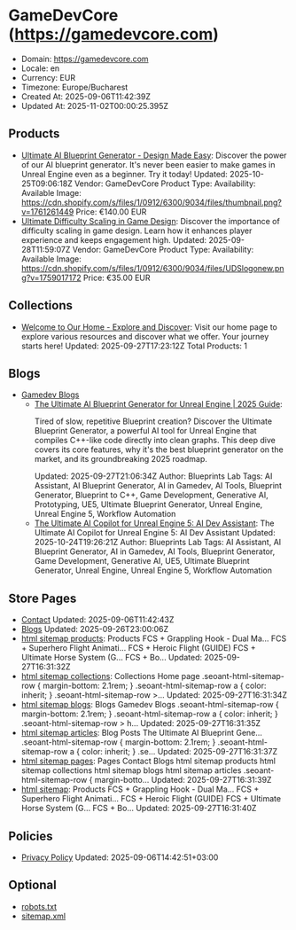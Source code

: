 # GameDevCore (https://gamedevcore.com)

- Domain: https://gamedevcore.com
- Locale: en
- Currency: EUR
- Timezone: Europe/Bucharest
- Created At: 2025-09-06T11:42:39Z
- Updated At: 2025-11-02T00:00:25.395Z

## Products

- [Ultimate AI Blueprint Generator - Design Made Easy](https://gamedevcore.com/products/ultimate-blueprint-generator-ai): Discover the power of our AI blueprint generator. It's never been easier to make games in Unreal Engine even as a beginner. Try it today!
  Updated: 2025-10-25T09:06:18Z
  Vendor: GameDevCore
  Product Type: 
  Availability: Available
  Image: https://cdn.shopify.com/s/files/1/0912/6300/9034/files/thumbnail.png?v=1761261449
  Price: €140.00 EUR
- [Ultimate Difficulty Scaling in Game Design](https://gamedevcore.com/products/ultimate-difficulty-scaling): Discover the importance of difficulty scaling in game design. Learn how it enhances player experience and keeps engagement high.
  Updated: 2025-09-28T11:59:07Z
  Vendor: GameDevCore
  Product Type: 
  Availability: Available
  Image: https://cdn.shopify.com/s/files/1/0912/6300/9034/files/UDSlogonew.png?v=1759017172
  Price: €35.00 EUR

## Collections

- [Welcome to Our Home - Explore and Discover](https://gamedevcore.com/collections/frontpage): Visit our home page to explore various resources and discover what we offer. Your journey starts here!
  Updated: 2025-09-27T17:23:12Z
  Total Products: 1

## Blogs

- [Gamedev Blogs](https://gamedevcore.com/blogs/news)
  - [The Ultimate AI Blueprint Generator for Unreal Engine | 2025 Guide](https://gamedevcore.com/blogs/news/the-ultimate-ai-blueprint-generator-for-unreal-engine-2025-guide): <p><span>Tired of slow, repetitive Blueprint creation? Discover the Ultimate Blueprint Generator, a powerful AI tool for Unreal Engine that compiles C++-like code directly into clean graphs. This deep dive covers its core features, why it's the best blueprint generator on the market, and its groundbreaking 2025 roadmap.</span></p>
    Updated: 2025-09-27T21:06:34Z
    Author: Blueprints Lab
    Tags: AI Assistant, AI Blueprint Generator, AI in Gamedev, AI Tools, Blueprint Generator, Blueprint to C++, Game Development, Generative AI, Prototyping, UE5, Ultimate Blueprint Generator, Unreal Engine, Unreal Engine 5, Workflow Automation
  - [The Ultimate AI Copilot for Unreal Engine 5: AI Dev Assistant](https://gamedevcore.com/blogs/news/ultimate-ai-copilot-unreal-engine-5): The Ultimate AI Copilot for Unreal Engine 5: AI Dev Assistant
    Updated: 2025-10-24T19:26:21Z
    Author: Blueprints Lab
    Tags: AI Assistant, AI Blueprint Generator, AI in Gamedev, AI Tools, Blueprint Generator, Game Development, Generative AI, UE5, Ultimate Blueprint Generator, Unreal Engine, Unreal Engine 5, Workflow Automation

## Store Pages

- [Contact](https://gamedevcore.com/pages/contact)
  Updated: 2025-09-06T11:42:43Z
- [Blogs](https://gamedevcore.com/pages/blogs)
  Updated: 2025-09-26T23:00:06Z
- [html sitemap products](https://gamedevcore.com/pages/html-sitemap-products): Products FCS + Grappling Hook - Dual Ma... FCS + Superhero Flight Animati... FCS + Heroic Flight (GUIDE) FCS + Ultimate Horse System (G... FCS + Bo...
  Updated: 2025-09-27T16:31:32Z
- [html sitemap collections](https://gamedevcore.com/pages/html-sitemap-collections): Collections Home page .seoant-html-sitemap-row { margin-bottom: 2.1rem; } .seoant-html-sitemap-row a { color: inherit; } .seoant-html-sitemap-row >...
  Updated: 2025-09-27T16:31:34Z
- [html sitemap blogs](https://gamedevcore.com/pages/html-sitemap-blogs): Blogs Gamedev Blogs .seoant-html-sitemap-row { margin-bottom: 2.1rem; } .seoant-html-sitemap-row a { color: inherit; } .seoant-html-sitemap-row > h...
  Updated: 2025-09-27T16:31:35Z
- [html sitemap articles](https://gamedevcore.com/pages/html-sitemap-articles): Blog Posts The Ultimate AI Blueprint Gene... .seoant-html-sitemap-row { margin-bottom: 2.1rem; } .seoant-html-sitemap-row a { color: inherit; } .se...
  Updated: 2025-09-27T16:31:37Z
- [html sitemap pages](https://gamedevcore.com/pages/html-sitemap-pages): Pages Contact Blogs html sitemap products html sitemap collections html sitemap blogs html sitemap articles .seoant-html-sitemap-row { margin-botto...
  Updated: 2025-09-27T16:31:39Z
- [html sitemap](https://gamedevcore.com/pages/html-sitemap): Products FCS + Grappling Hook - Dual Ma... FCS + Superhero Flight Animati... FCS + Heroic Flight (GUIDE) FCS + Ultimate Horse System (G... FCS + Bo...
  Updated: 2025-09-27T16:31:40Z

## Policies

- [Privacy Policy](https://gamedevcore.com/policies/privacy-policy)
  Updated: 2025-09-06T14:42:51+03:00

## Optional

- [robots.txt](https://gamedevcore.com/robots.txt)
- [sitemap.xml](https://gamedevcore.com/sitemap.xml)
